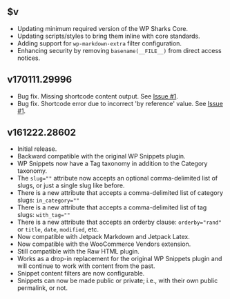 ## $v

- Updating minimum required version of the WP Sharks Core.
- Updating scripts/styles to bring them inline with core standards.
- Adding support for `wp-markdown-extra` filter configuration.
- Enhancing security by removing `basename(__FILE__)` from direct access notices.

## v170111.29996

- Bug fix. Missing shortcode content output. See [Issue #1](https://github.com/websharks/wp-snippets-pro/issues/1).
- Bug fix. Shortcode error due to incorrect 'by reference' value. See [Issue #1](https://github.com/websharks/wp-snippets-pro/issues/1).

## v161222.28602

- Initial release.
- Backward compatible with the original WP Snippets plugin.
- WP Snippets now have a Tag taxonomy in addition to the Category taxonomy.
- The `slug=""` attribute now accepts an optional comma-delimited list of slugs, or just a single slug like before.
- There is a new attribute that accepts a comma-delimited list of category slugs: `in_category=""`
- There is a new attribute that accepts a comma-delimited list of tag slugs: `with_tag=""`
- There is a new attribute that accepts an orderby clause: `orderby="rand"` or `title`, `date`, `modified`, etc.
- Now compatible with Jetpack Markdown and Jetpack Latex.
- Now compatible with the WooCommerce Vendors extension.
- Still compatible with the Raw HTML plugin.
- Works as a drop-in replacement for the original WP Snippets plugin and will continue to work with content from the past.
- Snippet content filters are now configurable.
- Snippets can now be made public or private; i.e., with their own public permalink, or not.
